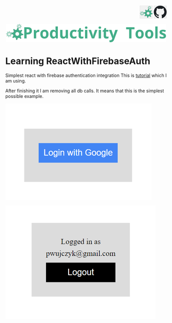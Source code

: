 <!--Category:react,firebase--> 
 <p align="right">
    <a href="http://productivitytools.tech/productivitytools-createsqlserverdatabase/"><img src="Images/Header/ProductivityTools_green_40px_2.png" /><a> 
    <a href="https://www.github.com/pwujczyk/ProductivityTools.CreateSQLServerDatabase"><img src="Images/Header/Github_border_40px.png" /></a>
</p>
<p align="center">
    <a href="http://http://productivitytools.tech/">
        <img src="Images/Header/LogoTitle_green_500px.png" />
    </a>
</p>


# Learning ReactWithFirebaseAuth
Simplest react with firebase authentication integration 
This is [tutorial](https://blog.logrocket.com/user-authentication-firebase-react-apps/) which I am using.

After finishing it I am removing all db calls. It means that this is the simplest possible example.

![Logging](Images/LoginWithGoogle.png)

![Logged](Images/Logged.png)

